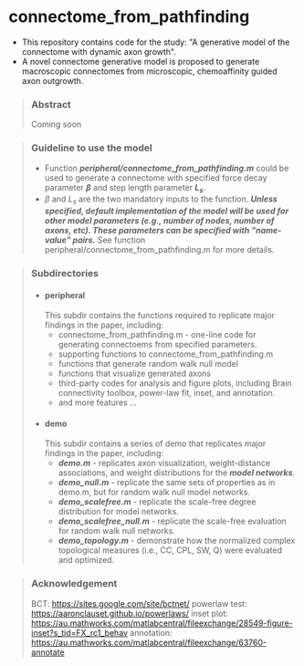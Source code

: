 # connectome_from_pathfinding
- This repository contains code for the study: "A generative model of the connectome with dynamic axon growth". 
- A novel connectome generative model is proposed to generate macroscopic connectomes from microscopic, chemoaffinity guided axon outgrowth.

>### Abstract
>Coming soon


>### Guideline to use the model
>- Function ***peripheral/connectome_from_pathfinding.m*** could be used to generate a connectome with specified force decay parameter ***$\beta$*** and step length parameter ***$L_s$***. 
>- $\beta$ and $L_s$ are the two mandatory inputs to the function. ***Unless specified, default implementation of the model will be used for other model parameters (e.g., number of nodes, number of axons, etc). These parameters can be specified with "name-value" pairs.*** See function peripheral/connectome_from_pathfinding.m for more details.

>### Subdirectories
>- #### peripheral
>   This subdir contains the functions required to replicate major findings in the paper, including:
>   -  connectome_from_pathfinding.m - one-line code for generating connectoems from specified parameters.
>   -  supporting functions to connectome_from_pathfinding.m
>   -  functions that generate random walk null model
>   -  functions that visualize generated axons
>   -  third-party codes for analysis and figure plots, including Brain connectivity toolbox, power-law fit, inset, and annotation.
>   -  and more features ...
>- #### demo
>   This subdir contains a series of demo that replicates major findings in the paper, including:
>   -  ***demo.m*** - replicates axon visualization, weight-distance associations, and weight distributions for the ***model networks***.
>   -  ***demo_null.m*** - replicate the same sets of properties as in demo.m, but for random walk null model networks.
>   -  ***demo_scalefree.m*** - replicate the scale-free degree distribution for model networks.
>   -  ***demo_scalefree_null.m*** - replicate the scale-free evaluation for random walk null networks.
>   -  ***demo_topology.m*** - demonstrate how the normalized complex topological measures (i.e., CC, CPL, SW, Q) were evaluated and optimized.

>### Acknowledgement
> BCT: https://sites.google.com/site/bctnet/
> powerlaw test: https://aaronclauset.github.io/powerlaws/
> inset plot: https://au.mathworks.com/matlabcentral/fileexchange/28549-figure-inset?s_tid=FX_rc1_behav
> annotation: https://au.mathworks.com/matlabcentral/fileexchange/63760-annotate
